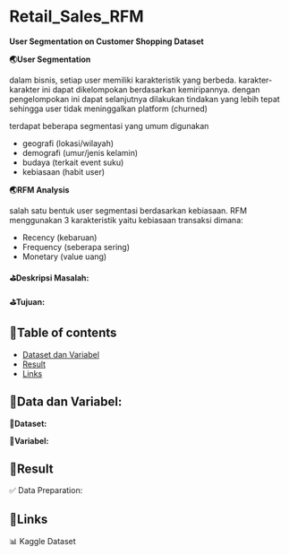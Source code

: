 # Retail_Sales_RFM

**User Segmentation on Customer Shopping Dataset**


**🌏User Segmentation**

dalam bisnis, setiap user memiliki karakteristik yang berbeda. karakter-karakter ini dapat dikelompokan berdasarkan kemiripannya. dengan pengelompokan ini dapat selanjutnya dilakukan tindakan yang lebih tepat sehingga user tidak meninggalkan platform (churned)

terdapat beberapa segmentasi yang umum digunakan

- geografi (lokasi/wilayah)
- demografi (umur/jenis kelamin)
- budaya (terkait event suku)
- kebiasaan (habit user)

**🌏RFM Analysis**

salah satu bentuk user segmentasi berdasarkan kebiasaan. RFM menggunakan 3 karakteristik yaitu kebiasaan transaksi dimana:

- Recency (kebaruan)
- Frequency (seberapa sering)
- Monetary (value uang)

**⛳Deskripsi Masalah:**


**⛳Tujuan:**


## 📌Table of contents
- [Dataset dan Variabel]()
- [Result]()
- [Links]()


## 🧵Data dan Variabel:

**📒Dataset:**


**📒Variabel:**


## 🧵Result

✅ Data Preparation:


## 🧵Links

📊 Kaggle Dataset



